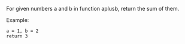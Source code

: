 For given numbers a and b in function aplusb, return the sum of them.

Example:
```
a = 1, b = 2
return 3
```
